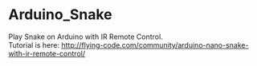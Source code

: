 # Arduino_Snake
Play Snake on Arduino with IR Remote Control.</br>
Tutorial is here: http://flying-code.com/community/arduino-nano-snake-with-ir-remote-control/

